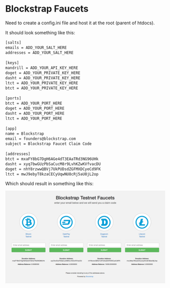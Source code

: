 Blockstrap Faucets
==================

Need to create a config.ini file and host it at the root (parent of htdocs).

It should look something like this:

```
[salts]
emails = ADD_YOUR_SALT_HERE
addresses = ADD_YOUR_SALT_HERE

[keys]
mandrill = ADD_YOUR_API_KEY_HERE
doget = ADD_YOUR_PRIVATE_KEY_HERE
dasht = ADD_YOUR_PRIVATE_KEY_HERE
ltct = ADD_YOUR_PRIVATE_KEY_HERE
btct = ADD_YOUR_PRIVATE_KEY_HERE

[ports]
btct = ADD_YOUR_PORT_HERE
doget = ADD_YOUR_PORT_HERE
dasht = ADD_YOUR_PORT_HERE
ltct = ADD_YOUR_PORT_HERE

[app]
name = Blockstrap
email = founders@blockstrap.com
subject = Blockstrap Faucet Claim Code

[addresses]
btct = mxaFY8bG7DgH6AGe4dT3EAaTRd3NG96UHk
dasht = xyq7bwGUzPbSaCucM8r9LvhKZwKVfvacDU
doget = nhY8rzwwQBVj7UkPUDsdZGFMXDCyeCd9FK
ltct = mwJ9ebyT8kzaCECyUqwNU8cRj5aU8jL2op
```

Which should result in something like this:

![PREVIEW](/htdocs/img/preview.png)